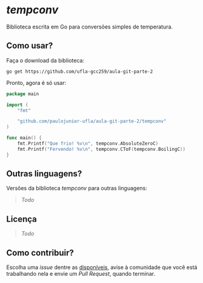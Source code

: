 *tempconv*
=====
Biblioteca escrita em Go para conversões simples de temperatura.

Como usar?
----
Faça o download da biblioteca:

`go get https://github.com/ufla-gcc259/aula-git-parte-2`

Pronto, agora é só usar:
```go
package main

import (
	"fmt"

	"github.com/paulojunior-ufla/aula-git-parte-2/tempconv"
)

func main() {
	fmt.Printf("Que frio! %v\n", tempconv.AbsoluteZeroC)
	fmt.Printf("Fervendo! %v\n", tempconv.CToF(tempconv.BoilingC))
}
```

Outras linguagens?
----
Versões da biblioteca *tempconv* para outras linguagens:

> *Todo*


Licença
-----

> *Todo*


Como contribuir?
----
Escolha uma *issue* dentre as [disponíveis](https://github.com/ufla-gcc259/aula-git-parte-2/issues), avise à comunidade que você está trabalhando nela e envie um *Pull Request*, quando terminar.
